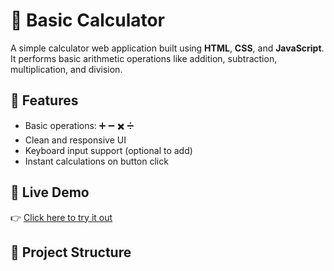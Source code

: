 # 🧮 Basic Calculator

A simple calculator web application built using **HTML**, **CSS**, and **JavaScript**. It performs basic arithmetic operations like addition, subtraction, multiplication, and division.

## 📌 Features

- Basic operations: ➕ ➖ ✖️ ➗
- Clean and responsive UI
- Keyboard input support (optional to add)
- Instant calculations on button click

## 🚀 Live Demo

👉 [Click here to try it out](https://snehajain10.github.io/Calculator/)

## 📂 Project Structure

